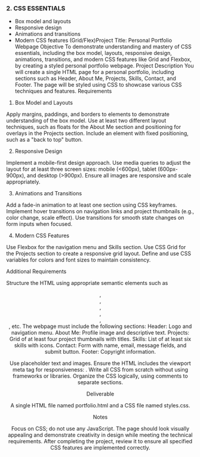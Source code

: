 ### 2. CSS ESSENTIALS
- Box model and layouts
- Responsive design
- Animations and transitions
- Modern CSS features (Grid/Flex)Project Title: Personal Portfolio Webpage
Objective
To demonstrate understanding and mastery of CSS essentials, including the box model, layouts, responsive design, animations, transitions, and modern CSS features like Grid and Flexbox, by creating a styled personal portfolio webpage.
Project Description
You will create a single HTML page for a personal portfolio, including sections such as Header, About Me, Projects, Skills, Contact, and Footer. The page will be styled using CSS to showcase various CSS techniques and features.
Requirements
1. Box Model and Layouts

Apply margins, paddings, and borders to elements to demonstrate understanding of the box model.
Use at least two different layout techniques, such as floats for the About Me section and positioning for overlays in the Projects section.
Include an element with fixed positioning, such as a "back to top" button.

2. Responsive Design

Implement a mobile-first design approach.
Use media queries to adjust the layout for at least three screen sizes: mobile (<600px), tablet (600px-900px), and desktop (>900px).
Ensure all images are responsive and scale appropriately.

3. Animations and Transitions

Add a fade-in animation to at least one section using CSS keyframes.
Implement hover transitions on navigation links and project thumbnails (e.g., color change, scale effect).
Use transitions for smooth state changes on form inputs when focused.

4. Modern CSS Features

Use Flexbox for the navigation menu and Skills section.
Use CSS Grid for the Projects section to create a responsive grid layout.
Define and use CSS variables for colors and font sizes to maintain consistency.

Additional Requirements

Structure the HTML using appropriate semantic elements such as <header>, <nav>, <main>, <section>, <article>, <footer>, etc.
The webpage must include the following sections:
Header: Logo and navigation menu.
About Me: Profile image and descriptive text.
Projects: Grid of at least four project thumbnails with titles.
Skills: List of at least six skills with icons.
Contact: Form with name, email, message fields, and submit button.
Footer: Copyright information.


Use placeholder text and images.
Ensure the HTML includes the viewport meta tag for responsiveness: <meta name="viewport" content="width=device-width, initial-scale=1.0">.
Write all CSS from scratch without using frameworks or libraries.
Organize the CSS logically, using comments to separate sections.

Deliverable

A single HTML file named portfolio.html and a CSS file named styles.css.

Notes

Focus on CSS; do not use any JavaScript.
The page should look visually appealing and demonstrate creativity in design while meeting the technical requirements.
After completing the project, review it to ensure all specified CSS features are implemented correctly.
